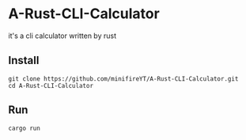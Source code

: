 # A-Rust-CLI-Calculator
it's a cli calculator written by rust
## Install
```
git clone https://github.com/minifireYT/A-Rust-CLI-Calculator.git
cd A-Rust-CLI-Calculator
```
## Run
```
cargo run
```
